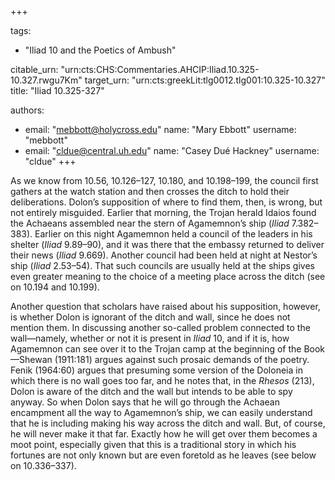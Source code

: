 +++

tags:
- "Iliad 10 and the Poetics of Ambush"

citable_urn: "urn:cts:CHS:Commentaries.AHCIP:Iliad.10.325-10.327.rwgu7Km"
target_urn: "urn:cts:greekLit:tlg0012.tlg001:10.325-10.327"
title: "Iliad 10.325-327"

authors:
- email: "mebbott@holycross.edu"
  name: "Mary Ebbott"
  username: "mebbott"
- email: "cldue@central.uh.edu"
  name: "Casey Dué Hackney"
  username: "cldue"
+++

<p>As we know from 10.56, 10.126–127, 10.180, and 10.198–199, the council first gathers at the watch station and then crosses the ditch to hold their deliberations. Dolon’s supposition of where to find them, then, is wrong, but not entirely misguided. Earlier that morning, the Trojan herald Idaios found the Achaeans assembled near the stern of Agamemnon’s ship (<em>Iliad</em> 7.382–383). Earlier on this night Agamemnon held a council of the leaders in his shelter (<em>Iliad</em> 9.89–90), and it was there that the embassy returned to deliver their news (<em>Iliad</em> 9.669). Another council had been held at night at Nestor’s ship (<em>Iliad</em> 2.53–54). That such councils are usually held at the ships gives even greater meaning to the choice of a meeting place across the ditch (see on 10.194 and 10.199).</p><p>Another question that scholars have raised about his supposition, however, is whether Dolon is ignorant of the ditch and wall, since he does not mention them. In discussing another so-called problem connected to the wall—namely, whether or not it is present in <em>Iliad</em> 10, and if it is, how Agamemnon can see over it to the Trojan camp at the beginning of the Book—Shewan (1911:181) argues against such prosaic demands of the poetry. Fenik (1964:60) argues that presuming some version of the Doloneia in which there is no wall goes too far, and he notes that, in the <em>Rhesos</em> (213), Dolon is aware of the ditch and the wall but intends to be able to spy anyway. So when Dolon says that he will go through the Achaean encampment all the way to Agamemnon’s ship, we can easily understand that he is including making his way across the ditch and wall. But, of course, he will never make it that far. Exactly how he will get over them becomes a moot point, especially given that this is a traditional story in which his fortunes are not only known but are even foretold as he leaves (see below on 10.336–337).</p>